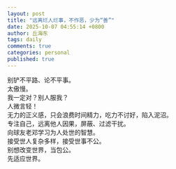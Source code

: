 ```yaml
---
layout: post
title: "远离烂人烂事，不作恶，少为“善”"
date: 2025-10-07 04:55:14 +0800
author: 丘海东 
tags: daily
comments: true
categories: personal
published: true
---
```

别铲不平路、论不平事。  
太傲慢。  
我一定对？别人服我？  
人微言轻！  
无力的正义感，只会浪费时间精力，吃力不讨好，陷入泥沼。  
专注自己，远离他人因果，屏蔽、过滤干扰。  
向球友老邓学习为人处世的智慧。  
接受世人复杂多样，接受世事不公。  
别想改变世界，当包公。  
先适应世界。
